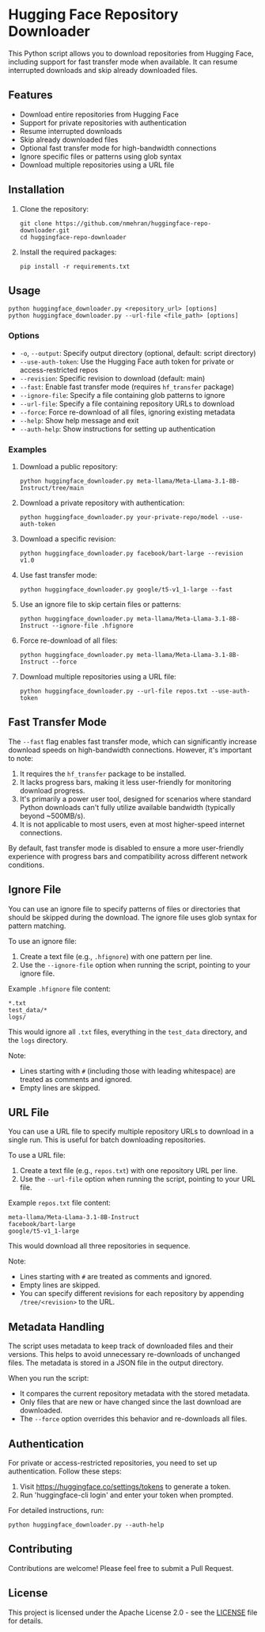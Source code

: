 # Hugging Face Repository Downloader

This Python script allows you to download repositories from Hugging Face, including support for fast transfer mode when available. It can resume interrupted downloads and skip already downloaded files.

## Features

- Download entire repositories from Hugging Face
- Support for private repositories with authentication
- Resume interrupted downloads
- Skip already downloaded files
- Optional fast transfer mode for high-bandwidth connections
- Ignore specific files or patterns using glob syntax
- Download multiple repositories using a URL file

## Installation

1. Clone the repository:
   ```
   git clone https://github.com/nmehran/huggingface-repo-downloader.git
   cd huggingface-repo-downloader
   ```

2. Install the required packages:
   ```
   pip install -r requirements.txt
   ```

## Usage

```
python huggingface_downloader.py <repository_url> [options]
python huggingface_downloader.py --url-file <file_path> [options]
```

### Options

- `-o`, `--output`: Specify output directory (optional, default: script directory)
- `--use-auth-token`: Use the Hugging Face auth token for private or access-restricted repos
- `--revision`: Specific revision to download (default: main)
- `--fast`: Enable fast transfer mode (requires `hf_transfer` package)
- `--ignore-file`: Specify a file containing glob patterns to ignore
- `--url-file`: Specify a file containing repository URLs to download
- `--force`: Force re-download of all files, ignoring existing metadata
- `--help`: Show help message and exit
- `--auth-help`: Show instructions for setting up authentication

### Examples

1. Download a public repository:
   ```
   python huggingface_downloader.py meta-llama/Meta-Llama-3.1-8B-Instruct/tree/main
   ```

2. Download a private repository with authentication:
   ```
   python huggingface_downloader.py your-private-repo/model --use-auth-token
   ```

3. Download a specific revision:
   ```
   python huggingface_downloader.py facebook/bart-large --revision v1.0
   ```

4. Use fast transfer mode:
   ```
   python huggingface_downloader.py google/t5-v1_1-large --fast
   ```

5. Use an ignore file to skip certain files or patterns:
   ```
   python huggingface_downloader.py meta-llama/Meta-Llama-3.1-8B-Instruct --ignore-file .hfignore
   ```

6. Force re-download of all files:
   ```
   python huggingface_downloader.py meta-llama/Meta-Llama-3.1-8B-Instruct --force
   ```
   
7. Download multiple repositories using a URL file:
   ```
   python huggingface_downloader.py --url-file repos.txt --use-auth-token
   ```
   
## Fast Transfer Mode

The `--fast` flag enables fast transfer mode, which can significantly increase download speeds on high-bandwidth connections. However, it's important to note:

1. It requires the `hf_transfer` package to be installed.
2. It lacks progress bars, making it less user-friendly for monitoring download progress.
3. It's primarily a power user tool, designed for scenarios where standard Python downloads can't fully utilize available bandwidth (typically beyond ~500MB/s).
4. It is not applicable to most users, even at most higher-speed internet connections.

By default, fast transfer mode is disabled to ensure a more user-friendly experience with progress bars and compatibility across different network conditions.

## Ignore File

You can use an ignore file to specify patterns of files or directories that should be skipped during the download. The ignore file uses glob syntax for pattern matching.

To use an ignore file:

1. Create a text file (e.g., `.hfignore`) with one pattern per line.
2. Use the `--ignore-file` option when running the script, pointing to your ignore file.

Example `.hfignore` file content:
```
*.txt
test_data/*
logs/
```

This would ignore all `.txt` files, everything in the `test_data` directory, and the `logs` directory.

Note:
- Lines starting with `#` (including those with leading whitespace) are treated as comments and ignored.
- Empty lines are skipped.

## URL File

You can use a URL file to specify multiple repository URLs to download in a single run. This is useful for batch downloading repositories.

To use a URL file:

1. Create a text file (e.g., `repos.txt`) with one repository URL per line.
2. Use the `--url-file` option when running the script, pointing to your URL file.

Example `repos.txt` file content:
```
meta-llama/Meta-Llama-3.1-8B-Instruct
facebook/bart-large
google/t5-v1_1-large
```

This would download all three repositories in sequence.

Note:
- Lines starting with `#` are treated as comments and ignored.
- Empty lines are skipped.
- You can specify different revisions for each repository by appending `/tree/<revision>` to the URL.

## Metadata Handling

The script uses metadata to keep track of downloaded files and their versions. This helps to avoid unnecessary re-downloads of unchanged files. The metadata is stored in a JSON file in the output directory.

When you run the script:
- It compares the current repository metadata with the stored metadata.
- Only files that are new or have changed since the last download are downloaded.
- The `--force` option overrides this behavior and re-downloads all files.

## Authentication

For private or access-restricted repositories, you need to set up authentication. Follow these steps:

1. Visit https://huggingface.co/settings/tokens to generate a token.
2. Run 'huggingface-cli login' and enter your token when prompted.

For detailed instructions, run:
```
python huggingface_downloader.py --auth-help
```

## Contributing

Contributions are welcome! Please feel free to submit a Pull Request.

## License

This project is licensed under the Apache License 2.0 - see the [LICENSE](LICENSE) file for details.